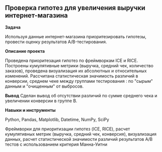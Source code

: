 ## Проверка гипотез для увеличения выручки интернет-магазина


**Задача**   


 Используя данные интернет-магазина приоритезировать гипотезы,  провести оценку результатов A/B-тестирования.


**Описание проекта**


Проведена приоритезация гипотез по фреймворкам ICE и RICE. Построены кумулятивные метрики (выручка, средний чек, количество заказов), проведена  визуализация их абсолютных и относительных изменений. Рассчитана статистическая значимость различий в конверсии, среднем чеке  между группами тестирования : по "сырым" данным и "очищенным" от выбросов.

**Вывод**
Сделан вывод об отсутствии различий по сумме среднего чека и увеличении конверсии в группе В.


**Навыки и инструменты**  


Python, Pandas, Matplotlib, Datetime, NumPy, SciPy


Фреймворки для приоритизации гипотез (ICE, RICE), расчет кумулятивных метрик (выручка, средний чек, конверсия), визуализация данных, расчет статистической значимости различий результатов А/В тестов с использованием критерия Манна-Уитни

